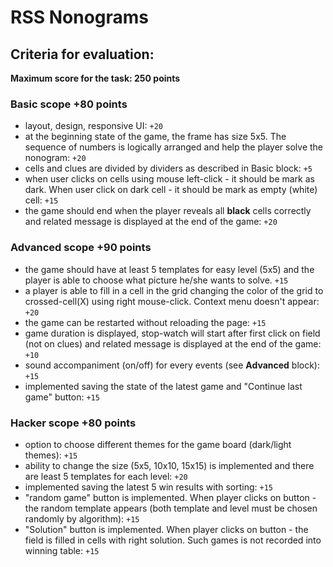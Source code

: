 # RSS Nonograms

## Criteria for evaluation:

**Maximum score for the task: 250 points**

### Basic scope +80 points

- layout, design, responsive UI: `+20`
- at the beginning state of the game, the frame has size 5x5. The sequence of numbers is logically arranged and help the player solve the nonogram: `+20`
- cells and clues are divided by dividers as described in Basic block: `+5`
- when user clicks on cells using mouse left-click - it should be mark as dark. When user click on dark cell - it should be mark as empty (white) cell: `+15`
- the game should end when the player reveals all **black** cells correctly and related message is displayed at the end of the game: `+20`

### Advanced scope +90 points

- the game should have at least 5 templates for easy level (5x5) and the player is able to choose what picture he/she wants to solve. `+15`
- a player is able to fill in a cell in the grid changing the color of the grid to crossed-cell(X) using right mouse-click. Context menu doesn't appear: `+20`
- the game can be restarted without reloading the page: `+15`
- game duration is displayed, stop-watch will start after first click on field (not on clues) and related message is displayed at the end of the game: `+10`
- sound accompaniment (on/off) for every events (see **Advanced** block): `+15`
- implemented saving the state of the latest game and "Continue last game" button: `+15`

### Hacker scope +80 points

- option to choose different themes for the game board (dark/light themes): `+15`
- ability to change the size (5x5, 10x10, 15x15) is implemented and there are least 5 templates for each level: `+20`
- implemented saving the latest 5 win results with sorting: `+15`
- "random game" button is implemented. When player clicks on button - the random template appears (both template and level must be chosen randomly by algorithm): `+15`
- "Solution" button is implemented. When player clicks on button - the field is filled in cells with right solution. Such games is not recorded into winning table: `+15`
